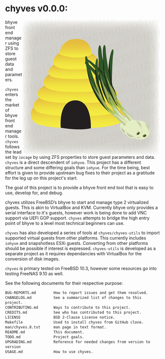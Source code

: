 # chyves v0.0.0:

<img src="https://github.com/chyves/chyves-media/raw/master/chyves-logo-v1-medium.png" alt="chyves logo version 1" width="449" height="439" align="right">

bhyve front end manager using ZFS to store guest data and parameters.

`chyves` enters the market of bhyve front end manager tools. `chyves` follows the lead set by `iocage` by using ZFS properties to store guest parameters and data. `chyves` is a direct descendent of `iohyve`. This project has a different structure and some differing goals than `iohyve`. For the time being, best effort is given to provide upstream bug fixes to their project as a gratitude for the leg up on this project's start.

The goal of this project is to provide a bhyve front end tool that is easy to use, develop for, and debug.

chyves utilizes FreeBSD’s bhyve to start and manage type 2 virtualized guests. This is akin to VirtualBox and KVM. Currently bhyve only provides a serial interface to it's guests, however work is being done to add VNC support via UEFI GOP support. `chyves` attempts to bridge the high entry point of bhyve to a level most technical beginners can use.

`chyves` has also developed a series of tools at `chyves/chyves-utils` to import supported virtual guests from other platforms. This currently includes `iohyve` and snapshotless ESXi guests. Converting from other platforms should be possible if interest is expressed. `chyves-utils` is developed as a separate project as it requires dependancies with VirtualBox for the conversion of disk images.

`chyves` is primary tested on FreeBSD 10.3, however some resources go into testing FreeNAS 9.10 as well.

See the following documents for their respective purpose:
````
BUG-REPORTS.md        How to report issues and get them resolved.
CHANGELOG.md          See a summarized list of changes to this project.
CONTRIBUTING.md       Ways to contribute to this project.
CREDITS.md            See who has contributed to this project.
LICENSE               BSD 2-Clause License notice.
Makefile              Used to install chyves from GitHub clone.
man/chyves.8.txt      man page in text format.
README.md             This document.
TODO.md               Project goals.
UPGRADING.md          Reference for needed changes from version to version
USAGE.md              How to use chyves.
````
